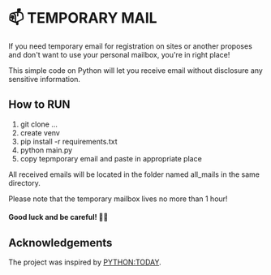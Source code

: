 # 📫 TEMPORARY MAIL
If you need temporary email for registration on sites or another proposes and don't want to use your personal mailbox, you're in right place!

This simple code on Python will let you receive email without disclosure any sensitive information.

## How to RUN
1. git clone ...
2. create venv
3. pip install -r requirements.txt
4. python main.py
5. copy tepmporary email and paste in appropriate place

All received emails will be located in the  folder named all_mails in the same directory.

Please note that the temporary mailbox lives no more than 1 hour!

#### **Good luck and be careful!** 👋😎

## Acknowledgements
The project was inspired by [PYTHON:TODAY](https://youtu.be/fn1zQj02qN0 "See on Youtube").